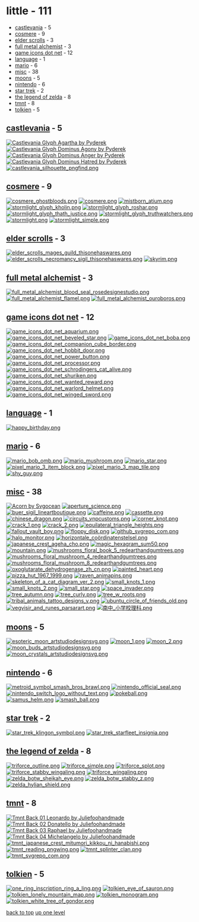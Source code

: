 # little - 111
- [castlevania](#castlevania) - 5
- [cosmere](#cosmere) - 9
- [elder scrolls](#elder-scrolls) - 3
- [full metal alchemist](#full-metal-alchemist) - 3
- [game icons dot net](#game-icons-dot-net) - 12
- [language](#language) - 1
- [mario](#mario) - 6
- [misc](#misc) - 38
- [moons](#moons) - 5
- [nintendo](#nintendo) - 6
- [star trek](#star-trek) - 2
- [the legend of zelda](#the-legend-of-zelda) - 8
- [tmnt](#tmnt) - 8
- [tolkien](#tolkien) - 5

<a id="castlevania"></a>

## [castlevania](/terminal/grey%20on%20black/little/castlevania/README.MD) - 5
[![Castlevania Glyph Agartha by Pyderek](/.internals/thumbnails/terminal/grey%20on%20black/little/castlevania/castlevania_glyph_agartha_by_pyderek.png "Castlevania Glyph Agartha by Pyderek")](https://raw.githubusercontent.com/buckmanc/wallpapers/main/terminal/grey%20on%20black/little/castlevania/castlevania_glyph_agartha_by_pyderek.png)
[![Castlevania Glyph Dominus Agony by Pyderek](/.internals/thumbnails/terminal/grey%20on%20black/little/castlevania/castlevania_glyph_dominus_agony_by_pyderek.png "Castlevania Glyph Dominus Agony by Pyderek")](https://raw.githubusercontent.com/buckmanc/wallpapers/main/terminal/grey%20on%20black/little/castlevania/castlevania_glyph_dominus_agony_by_pyderek.png)
[![Castlevania Glyph Dominus Anger by Pyderek](/.internals/thumbnails/terminal/grey%20on%20black/little/castlevania/castlevania_glyph_dominus_anger_by_pyderek.png "Castlevania Glyph Dominus Anger by Pyderek")](https://raw.githubusercontent.com/buckmanc/wallpapers/main/terminal/grey%20on%20black/little/castlevania/castlevania_glyph_dominus_anger_by_pyderek.png)
[![Castlevania Glyph Dominus Hatred by Pyderek](/.internals/thumbnails/terminal/grey%20on%20black/little/castlevania/castlevania_glyph_dominus_hatred_by_pyderek.png "Castlevania Glyph Dominus Hatred by Pyderek")](https://raw.githubusercontent.com/buckmanc/wallpapers/main/terminal/grey%20on%20black/little/castlevania/castlevania_glyph_dominus_hatred_by_pyderek.png)
[![castlevania_silhouette_pngfind.png](/.internals/thumbnails/terminal/grey%20on%20black/little/castlevania/castlevania_silhouette_pngfind.png "castlevania_silhouette_pngfind.png")](https://raw.githubusercontent.com/buckmanc/wallpapers/main/terminal/grey%20on%20black/little/castlevania/castlevania_silhouette_pngfind.png)

<a id="cosmere"></a>

## [cosmere](/terminal/grey%20on%20black/little/cosmere/README.MD) - 9
[![cosmere_ghostbloods.png](/.internals/thumbnails/terminal/grey%20on%20black/little/cosmere/cosmere_ghostbloods.png "cosmere_ghostbloods.png")](https://raw.githubusercontent.com/buckmanc/wallpapers/main/terminal/grey%20on%20black/little/cosmere/cosmere_ghostbloods.png)
[![cosmere.png](/.internals/thumbnails/terminal/grey%20on%20black/little/cosmere/cosmere.png "cosmere.png")](https://raw.githubusercontent.com/buckmanc/wallpapers/main/terminal/grey%20on%20black/little/cosmere/cosmere.png)
[![mistborn_atium.png](/.internals/thumbnails/terminal/grey%20on%20black/little/cosmere/mistborn_atium.png "mistborn_atium.png")](https://raw.githubusercontent.com/buckmanc/wallpapers/main/terminal/grey%20on%20black/little/cosmere/mistborn_atium.png)
[![stormlight_glyph_kholin.png](/.internals/thumbnails/terminal/grey%20on%20black/little/cosmere/stormlight_glyph_kholin.png "stormlight_glyph_kholin.png")](https://raw.githubusercontent.com/buckmanc/wallpapers/main/terminal/grey%20on%20black/little/cosmere/stormlight_glyph_kholin.png)
[![stormlight_glyph_roshar.png](/.internals/thumbnails/terminal/grey%20on%20black/little/cosmere/stormlight_glyph_roshar.png "stormlight_glyph_roshar.png")](https://raw.githubusercontent.com/buckmanc/wallpapers/main/terminal/grey%20on%20black/little/cosmere/stormlight_glyph_roshar.png)
[![stormlight_glyph_thath_justice.png](/.internals/thumbnails/terminal/grey%20on%20black/little/cosmere/stormlight_glyph_thath_justice.png "stormlight_glyph_thath_justice.png")](https://raw.githubusercontent.com/buckmanc/wallpapers/main/terminal/grey%20on%20black/little/cosmere/stormlight_glyph_thath_justice.png)
[![stormlight_glyph_truthwatchers.png](/.internals/thumbnails/terminal/grey%20on%20black/little/cosmere/stormlight_glyph_truthwatchers.png "stormlight_glyph_truthwatchers.png")](https://raw.githubusercontent.com/buckmanc/wallpapers/main/terminal/grey%20on%20black/little/cosmere/stormlight_glyph_truthwatchers.png)
[![stormlight.png](/.internals/thumbnails/terminal/grey%20on%20black/little/cosmere/stormlight.png "stormlight.png")](https://raw.githubusercontent.com/buckmanc/wallpapers/main/terminal/grey%20on%20black/little/cosmere/stormlight.png)
[![stormlight_simple.png](/.internals/thumbnails/terminal/grey%20on%20black/little/cosmere/stormlight_simple.png "stormlight_simple.png")](https://raw.githubusercontent.com/buckmanc/wallpapers/main/terminal/grey%20on%20black/little/cosmere/stormlight_simple.png)

<a id="elder-scrolls"></a>

## [elder scrolls](/terminal/grey%20on%20black/little/elder%20scrolls/README.MD) - 3
[![elder_scrolls_mages_guild_thisonehaswares.png](/.internals/thumbnails/terminal/grey%20on%20black/little/elder%20scrolls/elder_scrolls_mages_guild_thisonehaswares.png "elder_scrolls_mages_guild_thisonehaswares.png")](https://raw.githubusercontent.com/buckmanc/wallpapers/main/terminal/grey%20on%20black/little/elder%20scrolls/elder_scrolls_mages_guild_thisonehaswares.png)
[![elder_scrolls_necromancy_sigil_thisonehaswares.png](/.internals/thumbnails/terminal/grey%20on%20black/little/elder%20scrolls/elder_scrolls_necromancy_sigil_thisonehaswares.png "elder_scrolls_necromancy_sigil_thisonehaswares.png")](https://raw.githubusercontent.com/buckmanc/wallpapers/main/terminal/grey%20on%20black/little/elder%20scrolls/elder_scrolls_necromancy_sigil_thisonehaswares.png)
[![skyrim.png](/.internals/thumbnails/terminal/grey%20on%20black/little/elder%20scrolls/skyrim.png "skyrim.png")](https://raw.githubusercontent.com/buckmanc/wallpapers/main/terminal/grey%20on%20black/little/elder%20scrolls/skyrim.png)

<a id="full-metal-alchemist"></a>

## [full metal alchemist](/terminal/grey%20on%20black/little/full%20metal%20alchemist/README.MD) - 3
[![full_metal_alchemist_blood_seal_rosedesignestudio.png](/.internals/thumbnails/terminal/grey%20on%20black/little/full%20metal%20alchemist/full_metal_alchemist_blood_seal_rosedesignestudio.png "full_metal_alchemist_blood_seal_rosedesignestudio.png")](https://raw.githubusercontent.com/buckmanc/wallpapers/main/terminal/grey%20on%20black/little/full%20metal%20alchemist/full_metal_alchemist_blood_seal_rosedesignestudio.png)
[![full_metal_alchemist_flamel.png](/.internals/thumbnails/terminal/grey%20on%20black/little/full%20metal%20alchemist/full_metal_alchemist_flamel.png "full_metal_alchemist_flamel.png")](https://raw.githubusercontent.com/buckmanc/wallpapers/main/terminal/grey%20on%20black/little/full%20metal%20alchemist/full_metal_alchemist_flamel.png)
[![full_metal_alchemist_ouroboros.png](/.internals/thumbnails/terminal/grey%20on%20black/little/full%20metal%20alchemist/full_metal_alchemist_ouroboros.png "full_metal_alchemist_ouroboros.png")](https://raw.githubusercontent.com/buckmanc/wallpapers/main/terminal/grey%20on%20black/little/full%20metal%20alchemist/full_metal_alchemist_ouroboros.png)

<a id="game-icons-dot-net"></a>

## [game icons dot net](/terminal/grey%20on%20black/little/game%20icons%20dot%20net/README.MD) - 12
[![game_icons_dot_net_aquarium.png](/.internals/thumbnails/terminal/grey%20on%20black/little/game%20icons%20dot%20net/game_icons_dot_net_aquarium.png "game_icons_dot_net_aquarium.png")](https://raw.githubusercontent.com/buckmanc/wallpapers/main/terminal/grey%20on%20black/little/game%20icons%20dot%20net/game_icons_dot_net_aquarium.png)
[![game_icons_dot_net_beveled_star.png](/.internals/thumbnails/terminal/grey%20on%20black/little/game%20icons%20dot%20net/game_icons_dot_net_beveled_star.png "game_icons_dot_net_beveled_star.png")](https://raw.githubusercontent.com/buckmanc/wallpapers/main/terminal/grey%20on%20black/little/game%20icons%20dot%20net/game_icons_dot_net_beveled_star.png)
[![game_icons_dot_net_boba.png](/.internals/thumbnails/terminal/grey%20on%20black/little/game%20icons%20dot%20net/game_icons_dot_net_boba.png "game_icons_dot_net_boba.png")](https://raw.githubusercontent.com/buckmanc/wallpapers/main/terminal/grey%20on%20black/little/game%20icons%20dot%20net/game_icons_dot_net_boba.png)
[![game_icons_dot_net_companion_cube_border.png](/.internals/thumbnails/terminal/grey%20on%20black/little/game%20icons%20dot%20net/game_icons_dot_net_companion_cube_border.png "game_icons_dot_net_companion_cube_border.png")](https://raw.githubusercontent.com/buckmanc/wallpapers/main/terminal/grey%20on%20black/little/game%20icons%20dot%20net/game_icons_dot_net_companion_cube_border.png)
[![game_icons_dot_net_hobbit_door.png](/.internals/thumbnails/terminal/grey%20on%20black/little/game%20icons%20dot%20net/game_icons_dot_net_hobbit_door.png "game_icons_dot_net_hobbit_door.png")](https://raw.githubusercontent.com/buckmanc/wallpapers/main/terminal/grey%20on%20black/little/game%20icons%20dot%20net/game_icons_dot_net_hobbit_door.png)
[![game_icons_dot_net_power_button.png](/.internals/thumbnails/terminal/grey%20on%20black/little/game%20icons%20dot%20net/game_icons_dot_net_power_button.png "game_icons_dot_net_power_button.png")](https://raw.githubusercontent.com/buckmanc/wallpapers/main/terminal/grey%20on%20black/little/game%20icons%20dot%20net/game_icons_dot_net_power_button.png)
[![game_icons_dot_net_processor.png](/.internals/thumbnails/terminal/grey%20on%20black/little/game%20icons%20dot%20net/game_icons_dot_net_processor.png "game_icons_dot_net_processor.png")](https://raw.githubusercontent.com/buckmanc/wallpapers/main/terminal/grey%20on%20black/little/game%20icons%20dot%20net/game_icons_dot_net_processor.png)
[![game_icons_dot_net_schrodingers_cat_alive.png](/.internals/thumbnails/terminal/grey%20on%20black/little/game%20icons%20dot%20net/game_icons_dot_net_schrodingers_cat_alive.png "game_icons_dot_net_schrodingers_cat_alive.png")](https://raw.githubusercontent.com/buckmanc/wallpapers/main/terminal/grey%20on%20black/little/game%20icons%20dot%20net/game_icons_dot_net_schrodingers_cat_alive.png)
[![game_icons_dot_net_shuriken.png](/.internals/thumbnails/terminal/grey%20on%20black/little/game%20icons%20dot%20net/game_icons_dot_net_shuriken.png "game_icons_dot_net_shuriken.png")](https://raw.githubusercontent.com/buckmanc/wallpapers/main/terminal/grey%20on%20black/little/game%20icons%20dot%20net/game_icons_dot_net_shuriken.png)
[![game_icons_dot_net_wanted_reward.png](/.internals/thumbnails/terminal/grey%20on%20black/little/game%20icons%20dot%20net/game_icons_dot_net_wanted_reward.png "game_icons_dot_net_wanted_reward.png")](https://raw.githubusercontent.com/buckmanc/wallpapers/main/terminal/grey%20on%20black/little/game%20icons%20dot%20net/game_icons_dot_net_wanted_reward.png)
[![game_icons_dot_net_warlord_helmet.png](/.internals/thumbnails/terminal/grey%20on%20black/little/game%20icons%20dot%20net/game_icons_dot_net_warlord_helmet.png "game_icons_dot_net_warlord_helmet.png")](https://raw.githubusercontent.com/buckmanc/wallpapers/main/terminal/grey%20on%20black/little/game%20icons%20dot%20net/game_icons_dot_net_warlord_helmet.png)
[![game_icons_dot_net_winged_sword.png](/.internals/thumbnails/terminal/grey%20on%20black/little/game%20icons%20dot%20net/game_icons_dot_net_winged_sword.png "game_icons_dot_net_winged_sword.png")](https://raw.githubusercontent.com/buckmanc/wallpapers/main/terminal/grey%20on%20black/little/game%20icons%20dot%20net/game_icons_dot_net_winged_sword.png)

<a id="language"></a>

## [language](/terminal/grey%20on%20black/little/language/README.MD) - 1
[![happy_birthday.png](/.internals/thumbnails/terminal/grey%20on%20black/little/language/happy_birthday.png "happy_birthday.png")](https://raw.githubusercontent.com/buckmanc/wallpapers/main/terminal/grey%20on%20black/little/language/happy_birthday.png)

<a id="mario"></a>

## [mario](/terminal/grey%20on%20black/little/mario/README.MD) - 6
[![mario_bob_omb.png](/.internals/thumbnails/terminal/grey%20on%20black/little/mario/mario_bob_omb.png "mario_bob_omb.png")](https://raw.githubusercontent.com/buckmanc/wallpapers/main/terminal/grey%20on%20black/little/mario/mario_bob_omb.png)
[![mario_mushroom.png](/.internals/thumbnails/terminal/grey%20on%20black/little/mario/mario_mushroom.png "mario_mushroom.png")](https://raw.githubusercontent.com/buckmanc/wallpapers/main/terminal/grey%20on%20black/little/mario/mario_mushroom.png)
[![mario_star.png](/.internals/thumbnails/terminal/grey%20on%20black/little/mario/mario_star.png "mario_star.png")](https://raw.githubusercontent.com/buckmanc/wallpapers/main/terminal/grey%20on%20black/little/mario/mario_star.png)
[![pixel_mario_3_item_block.png](/.internals/thumbnails/terminal/grey%20on%20black/little/mario/pixel_mario_3_item_block.png "pixel_mario_3_item_block.png")](https://raw.githubusercontent.com/buckmanc/wallpapers/main/terminal/grey%20on%20black/little/mario/pixel_mario_3_item_block.png)
[![pixel_mario_3_map_tile.png](/.internals/thumbnails/terminal/grey%20on%20black/little/mario/pixel_mario_3_map_tile.png "pixel_mario_3_map_tile.png")](https://raw.githubusercontent.com/buckmanc/wallpapers/main/terminal/grey%20on%20black/little/mario/pixel_mario_3_map_tile.png)
[![shy_guy.png](/.internals/thumbnails/terminal/grey%20on%20black/little/mario/shy_guy.png "shy_guy.png")](https://raw.githubusercontent.com/buckmanc/wallpapers/main/terminal/grey%20on%20black/little/mario/shy_guy.png)

<a id="misc"></a>

## [misc](/terminal/grey%20on%20black/little/misc/README.MD) - 38
[![Acorn by Svgocean](/.internals/thumbnails/terminal/grey%20on%20black/little/misc/acorn_by_svgocean.png "Acorn by Svgocean")](https://raw.githubusercontent.com/buckmanc/wallpapers/main/terminal/grey%20on%20black/little/misc/acorn_by_svgocean.png)
[![aperture_science.png](/.internals/thumbnails/terminal/grey%20on%20black/little/misc/aperture_science.png "aperture_science.png")](https://raw.githubusercontent.com/buckmanc/wallpapers/main/terminal/grey%20on%20black/little/misc/aperture_science.png)
[![buer_sigil_lineartboutique.png](/.internals/thumbnails/terminal/grey%20on%20black/little/misc/buer_sigil_lineartboutique.png "buer_sigil_lineartboutique.png")](https://raw.githubusercontent.com/buckmanc/wallpapers/main/terminal/grey%20on%20black/little/misc/buer_sigil_lineartboutique.png)
[![caffeine.png](/.internals/thumbnails/terminal/grey%20on%20black/little/misc/caffeine.png "caffeine.png")](https://raw.githubusercontent.com/buckmanc/wallpapers/main/terminal/grey%20on%20black/little/misc/caffeine.png)
[![cassette.png](/.internals/thumbnails/terminal/grey%20on%20black/little/misc/cassette.png "cassette.png")](https://raw.githubusercontent.com/buckmanc/wallpapers/main/terminal/grey%20on%20black/little/misc/cassette.png)
[![chinese_dragon.png](/.internals/thumbnails/terminal/grey%20on%20black/little/misc/chinese_dragon.png "chinese_dragon.png")](https://raw.githubusercontent.com/buckmanc/wallpapers/main/terminal/grey%20on%20black/little/misc/chinese_dragon.png)
[![circuits_vnpcustoms.png](/.internals/thumbnails/terminal/grey%20on%20black/little/misc/circuits_vnpcustoms.png "circuits_vnpcustoms.png")](https://raw.githubusercontent.com/buckmanc/wallpapers/main/terminal/grey%20on%20black/little/misc/circuits_vnpcustoms.png)
[![corner_knot.png](/.internals/thumbnails/terminal/grey%20on%20black/little/misc/corner_knot.png "corner_knot.png")](https://raw.githubusercontent.com/buckmanc/wallpapers/main/terminal/grey%20on%20black/little/misc/corner_knot.png)
[![crack_1.png](/.internals/thumbnails/terminal/grey%20on%20black/little/misc/crack_1.png "crack_1.png")](https://raw.githubusercontent.com/buckmanc/wallpapers/main/terminal/grey%20on%20black/little/misc/crack_1.png)
[![crack_2.png](/.internals/thumbnails/terminal/grey%20on%20black/little/misc/crack_2.png "crack_2.png")](https://raw.githubusercontent.com/buckmanc/wallpapers/main/terminal/grey%20on%20black/little/misc/crack_2.png)
[![equilateral_triangle_heights.png](/.internals/thumbnails/terminal/grey%20on%20black/little/misc/equilateral_triangle_heights.png "equilateral_triangle_heights.png")](https://raw.githubusercontent.com/buckmanc/wallpapers/main/terminal/grey%20on%20black/little/misc/equilateral_triangle_heights.png)
[![fallout_vault_boy.png](/.internals/thumbnails/terminal/grey%20on%20black/little/misc/fallout_vault_boy.png "fallout_vault_boy.png")](https://raw.githubusercontent.com/buckmanc/wallpapers/main/terminal/grey%20on%20black/little/misc/fallout_vault_boy.png)
[![floppy_disk.png](/.internals/thumbnails/terminal/grey%20on%20black/little/misc/floppy_disk.png "floppy_disk.png")](https://raw.githubusercontent.com/buckmanc/wallpapers/main/terminal/grey%20on%20black/little/misc/floppy_disk.png)
[![github_svgrepo_com.png](/.internals/thumbnails/terminal/grey%20on%20black/little/misc/github_svgrepo_com.png "github_svgrepo_com.png")](https://raw.githubusercontent.com/buckmanc/wallpapers/main/terminal/grey%20on%20black/little/misc/github_svgrepo_com.png)
[![halo_monitor.png](/.internals/thumbnails/terminal/grey%20on%20black/little/misc/halo_monitor.png "halo_monitor.png")](https://raw.githubusercontent.com/buckmanc/wallpapers/main/terminal/grey%20on%20black/little/misc/halo_monitor.png)
[![horizontale_coördinatenstelsel.png](/.internals/thumbnails/terminal/grey%20on%20black/little/misc/horizontale_coördinatenstelsel.png "horizontale_coördinatenstelsel.png")](https://raw.githubusercontent.com/buckmanc/wallpapers/main/terminal/grey%20on%20black/little/misc/horizontale_coördinatenstelsel.png)
[![japanese_crest_ageha_cho.png](/.internals/thumbnails/terminal/grey%20on%20black/little/misc/japanese_crest_ageha_cho.png "japanese_crest_ageha_cho.png")](https://raw.githubusercontent.com/buckmanc/wallpapers/main/terminal/grey%20on%20black/little/misc/japanese_crest_ageha_cho.png)
[![magic_hexagram_sum50.png](/.internals/thumbnails/terminal/grey%20on%20black/little/misc/magic_hexagram_sum50.png "magic_hexagram_sum50.png")](https://raw.githubusercontent.com/buckmanc/wallpapers/main/terminal/grey%20on%20black/little/misc/magic_hexagram_sum50.png)
[![mountain.png](/.internals/thumbnails/terminal/grey%20on%20black/little/misc/mountain.png "mountain.png")](https://raw.githubusercontent.com/buckmanc/wallpapers/main/terminal/grey%20on%20black/little/misc/mountain.png)
[![mushrooms_floral_book_5_redearthandgumtrees.png](/.internals/thumbnails/terminal/grey%20on%20black/little/misc/mushrooms_floral_book_5_redearthandgumtrees.png "mushrooms_floral_book_5_redearthandgumtrees.png")](https://raw.githubusercontent.com/buckmanc/wallpapers/main/terminal/grey%20on%20black/little/misc/mushrooms_floral_book_5_redearthandgumtrees.png)
[![mushrooms_floral_mushroom_4_redearthandgumtrees.png](/.internals/thumbnails/terminal/grey%20on%20black/little/misc/mushrooms_floral_mushroom_4_redearthandgumtrees.png "mushrooms_floral_mushroom_4_redearthandgumtrees.png")](https://raw.githubusercontent.com/buckmanc/wallpapers/main/terminal/grey%20on%20black/little/misc/mushrooms_floral_mushroom_4_redearthandgumtrees.png)
[![mushrooms_floral_mushroom_8_redearthandgumtrees.png](/.internals/thumbnails/terminal/grey%20on%20black/little/misc/mushrooms_floral_mushroom_8_redearthandgumtrees.png "mushrooms_floral_mushroom_8_redearthandgumtrees.png")](https://raw.githubusercontent.com/buckmanc/wallpapers/main/terminal/grey%20on%20black/little/misc/mushrooms_floral_mushroom_8_redearthandgumtrees.png)
[![oxoglutarate_dehydrogenase_zh_cn.png](/.internals/thumbnails/terminal/grey%20on%20black/little/misc/oxoglutarate_dehydrogenase_zh_cn.png "oxoglutarate_dehydrogenase_zh_cn.png")](https://raw.githubusercontent.com/buckmanc/wallpapers/main/terminal/grey%20on%20black/little/misc/oxoglutarate_dehydrogenase_zh_cn.png)
[![painted_heart.png](/.internals/thumbnails/terminal/grey%20on%20black/little/misc/painted_heart.png "painted_heart.png")](https://raw.githubusercontent.com/buckmanc/wallpapers/main/terminal/grey%20on%20black/little/misc/painted_heart.png)
[![pizza_hut_1967_1999.png](/.internals/thumbnails/terminal/grey%20on%20black/little/misc/pizza_hut_1967_1999.png "pizza_hut_1967_1999.png")](https://raw.githubusercontent.com/buckmanc/wallpapers/main/terminal/grey%20on%20black/little/misc/pizza_hut_1967_1999.png)
[![raven_animapins.png](/.internals/thumbnails/terminal/grey%20on%20black/little/misc/raven_animapins.png "raven_animapins.png")](https://raw.githubusercontent.com/buckmanc/wallpapers/main/terminal/grey%20on%20black/little/misc/raven_animapins.png)
[![skeleton_of_a_cat_diagram_ver_2.png](/.internals/thumbnails/terminal/grey%20on%20black/little/misc/skeleton_of_a_cat_diagram_ver_2.png "skeleton_of_a_cat_diagram_ver_2.png")](https://raw.githubusercontent.com/buckmanc/wallpapers/main/terminal/grey%20on%20black/little/misc/skeleton_of_a_cat_diagram_ver_2.png)
[![small_knots_1.png](/.internals/thumbnails/terminal/grey%20on%20black/little/misc/small_knots_1.png "small_knots_1.png")](https://raw.githubusercontent.com/buckmanc/wallpapers/main/terminal/grey%20on%20black/little/misc/small_knots_1.png)
[![small_knots_2.png](/.internals/thumbnails/terminal/grey%20on%20black/little/misc/small_knots_2.png "small_knots_2.png")](https://raw.githubusercontent.com/buckmanc/wallpapers/main/terminal/grey%20on%20black/little/misc/small_knots_2.png)
[![small_star.png](/.internals/thumbnails/terminal/grey%20on%20black/little/misc/small_star.png "small_star.png")](https://raw.githubusercontent.com/buckmanc/wallpapers/main/terminal/grey%20on%20black/little/misc/small_star.png)
[![space_invader.png](/.internals/thumbnails/terminal/grey%20on%20black/little/misc/space_invader.png "space_invader.png")](https://raw.githubusercontent.com/buckmanc/wallpapers/main/terminal/grey%20on%20black/little/misc/space_invader.png)
[![tree_autumn.png](/.internals/thumbnails/terminal/grey%20on%20black/little/misc/tree_autumn.png "tree_autumn.png")](https://raw.githubusercontent.com/buckmanc/wallpapers/main/terminal/grey%20on%20black/little/misc/tree_autumn.png)
[![tree_curly.png](/.internals/thumbnails/terminal/grey%20on%20black/little/misc/tree_curly.png "tree_curly.png")](https://raw.githubusercontent.com/buckmanc/wallpapers/main/terminal/grey%20on%20black/little/misc/tree_curly.png)
[![tree_w_roots.png](/.internals/thumbnails/terminal/grey%20on%20black/little/misc/tree_w_roots.png "tree_w_roots.png")](https://raw.githubusercontent.com/buckmanc/wallpapers/main/terminal/grey%20on%20black/little/misc/tree_w_roots.png)
[![tribal_animals_tattoo_designs_y.png](/.internals/thumbnails/terminal/grey%20on%20black/little/misc/tribal_animals_tattoo_designs_y.png "tribal_animals_tattoo_designs_y.png")](https://raw.githubusercontent.com/buckmanc/wallpapers/main/terminal/grey%20on%20black/little/misc/tribal_animals_tattoo_designs_y.png)
[![ubuntu_circle_of_friends_old.png](/.internals/thumbnails/terminal/grey%20on%20black/little/misc/ubuntu_circle_of_friends_old.png "ubuntu_circle_of_friends_old.png")](https://raw.githubusercontent.com/buckmanc/wallpapers/main/terminal/grey%20on%20black/little/misc/ubuntu_circle_of_friends_old.png)
[![vegvisir_and_runes_parsarart.png](/.internals/thumbnails/terminal/grey%20on%20black/little/misc/vegvisir_and_runes_parsarart.png "vegvisir_and_runes_parsarart.png")](https://raw.githubusercontent.com/buckmanc/wallpapers/main/terminal/grey%20on%20black/little/misc/vegvisir_and_runes_parsarart.png)
[![南中_小学校理科.png](/.internals/thumbnails/terminal/grey%20on%20black/little/misc/南中_小学校理科.png "南中_小学校理科.png")](https://raw.githubusercontent.com/buckmanc/wallpapers/main/terminal/grey%20on%20black/little/misc/南中_小学校理科.png)

<a id="moons"></a>

## [moons](/terminal/grey%20on%20black/little/moons/README.MD) - 5
[![esoteric_moon_artstudiodesignsvg.png](/.internals/thumbnails/terminal/grey%20on%20black/little/moons/esoteric_moon_artstudiodesignsvg.png "esoteric_moon_artstudiodesignsvg.png")](https://raw.githubusercontent.com/buckmanc/wallpapers/main/terminal/grey%20on%20black/little/moons/esoteric_moon_artstudiodesignsvg.png)
[![moon_1.png](/.internals/thumbnails/terminal/grey%20on%20black/little/moons/moon_1.png "moon_1.png")](https://raw.githubusercontent.com/buckmanc/wallpapers/main/terminal/grey%20on%20black/little/moons/moon_1.png)
[![moon_2.png](/.internals/thumbnails/terminal/grey%20on%20black/little/moons/moon_2.png "moon_2.png")](https://raw.githubusercontent.com/buckmanc/wallpapers/main/terminal/grey%20on%20black/little/moons/moon_2.png)
[![moon_buds_artstudiodesignsvg.png](/.internals/thumbnails/terminal/grey%20on%20black/little/moons/moon_buds_artstudiodesignsvg.png "moon_buds_artstudiodesignsvg.png")](https://raw.githubusercontent.com/buckmanc/wallpapers/main/terminal/grey%20on%20black/little/moons/moon_buds_artstudiodesignsvg.png)
[![moon_crystals_artstudiodesignsvg.png](/.internals/thumbnails/terminal/grey%20on%20black/little/moons/moon_crystals_artstudiodesignsvg.png "moon_crystals_artstudiodesignsvg.png")](https://raw.githubusercontent.com/buckmanc/wallpapers/main/terminal/grey%20on%20black/little/moons/moon_crystals_artstudiodesignsvg.png)

<a id="nintendo"></a>

## [nintendo](/terminal/grey%20on%20black/little/nintendo/README.MD) - 6
[![metroid_symbol_smash_bros_brawl.png](/.internals/thumbnails/terminal/grey%20on%20black/little/nintendo/metroid_symbol_smash_bros_brawl.png "metroid_symbol_smash_bros_brawl.png")](https://raw.githubusercontent.com/buckmanc/wallpapers/main/terminal/grey%20on%20black/little/nintendo/metroid_symbol_smash_bros_brawl.png)
[![nintendo_official_seal.png](/.internals/thumbnails/terminal/grey%20on%20black/little/nintendo/nintendo_official_seal.png "nintendo_official_seal.png")](https://raw.githubusercontent.com/buckmanc/wallpapers/main/terminal/grey%20on%20black/little/nintendo/nintendo_official_seal.png)
[![nintendo_switch_logo_without_text.png](/.internals/thumbnails/terminal/grey%20on%20black/little/nintendo/nintendo_switch_logo_without_text.png "nintendo_switch_logo_without_text.png")](https://raw.githubusercontent.com/buckmanc/wallpapers/main/terminal/grey%20on%20black/little/nintendo/nintendo_switch_logo_without_text.png)
[![pokeball.png](/.internals/thumbnails/terminal/grey%20on%20black/little/nintendo/pokeball.png "pokeball.png")](https://raw.githubusercontent.com/buckmanc/wallpapers/main/terminal/grey%20on%20black/little/nintendo/pokeball.png)
[![samus_helm.png](/.internals/thumbnails/terminal/grey%20on%20black/little/nintendo/samus_helm.png "samus_helm.png")](https://raw.githubusercontent.com/buckmanc/wallpapers/main/terminal/grey%20on%20black/little/nintendo/samus_helm.png)
[![smash_ball.png](/.internals/thumbnails/terminal/grey%20on%20black/little/nintendo/smash_ball.png "smash_ball.png")](https://raw.githubusercontent.com/buckmanc/wallpapers/main/terminal/grey%20on%20black/little/nintendo/smash_ball.png)

<a id="star-trek"></a>

## [star trek](/terminal/grey%20on%20black/little/star%20trek/README.MD) - 2
[![star_trek_klingon_symbol.png](/.internals/thumbnails/terminal/grey%20on%20black/little/star%20trek/star_trek_klingon_symbol.png "star_trek_klingon_symbol.png")](https://raw.githubusercontent.com/buckmanc/wallpapers/main/terminal/grey%20on%20black/little/star%20trek/star_trek_klingon_symbol.png)
[![star_trek_starfleet_insignia.png](/.internals/thumbnails/terminal/grey%20on%20black/little/star%20trek/star_trek_starfleet_insignia.png "star_trek_starfleet_insignia.png")](https://raw.githubusercontent.com/buckmanc/wallpapers/main/terminal/grey%20on%20black/little/star%20trek/star_trek_starfleet_insignia.png)

<a id="the-legend-of-zelda"></a>

## [the legend of zelda](/terminal/grey%20on%20black/little/the%20legend%20of%20zelda/README.MD) - 8
[![triforce_outline.png](/.internals/thumbnails/terminal/grey%20on%20black/little/the%20legend%20of%20zelda/triforce_outline.png "triforce_outline.png")](https://raw.githubusercontent.com/buckmanc/wallpapers/main/terminal/grey%20on%20black/little/the%20legend%20of%20zelda/triforce_outline.png)
[![triforce_simple.png](/.internals/thumbnails/terminal/grey%20on%20black/little/the%20legend%20of%20zelda/triforce_simple.png "triforce_simple.png")](https://raw.githubusercontent.com/buckmanc/wallpapers/main/terminal/grey%20on%20black/little/the%20legend%20of%20zelda/triforce_simple.png)
[![triforce_splot.png](/.internals/thumbnails/terminal/grey%20on%20black/little/the%20legend%20of%20zelda/triforce_splot.png "triforce_splot.png")](https://raw.githubusercontent.com/buckmanc/wallpapers/main/terminal/grey%20on%20black/little/the%20legend%20of%20zelda/triforce_splot.png)
[![triforce_stabby_wingaling.png](/.internals/thumbnails/terminal/grey%20on%20black/little/the%20legend%20of%20zelda/triforce_stabby_wingaling.png "triforce_stabby_wingaling.png")](https://raw.githubusercontent.com/buckmanc/wallpapers/main/terminal/grey%20on%20black/little/the%20legend%20of%20zelda/triforce_stabby_wingaling.png)
[![triforce_wingaling.png](/.internals/thumbnails/terminal/grey%20on%20black/little/the%20legend%20of%20zelda/triforce_wingaling.png "triforce_wingaling.png")](https://raw.githubusercontent.com/buckmanc/wallpapers/main/terminal/grey%20on%20black/little/the%20legend%20of%20zelda/triforce_wingaling.png)
[![zelda_botw_sheikah_eye.png](/.internals/thumbnails/terminal/grey%20on%20black/little/the%20legend%20of%20zelda/zelda_botw_sheikah_eye.png "zelda_botw_sheikah_eye.png")](https://raw.githubusercontent.com/buckmanc/wallpapers/main/terminal/grey%20on%20black/little/the%20legend%20of%20zelda/zelda_botw_sheikah_eye.png)
[![zelda_botw_stabby_z.png](/.internals/thumbnails/terminal/grey%20on%20black/little/the%20legend%20of%20zelda/zelda_botw_stabby_z.png "zelda_botw_stabby_z.png")](https://raw.githubusercontent.com/buckmanc/wallpapers/main/terminal/grey%20on%20black/little/the%20legend%20of%20zelda/zelda_botw_stabby_z.png)
[![zelda_hylian_shield.png](/.internals/thumbnails/terminal/grey%20on%20black/little/the%20legend%20of%20zelda/zelda_hylian_shield.png "zelda_hylian_shield.png")](https://raw.githubusercontent.com/buckmanc/wallpapers/main/terminal/grey%20on%20black/little/the%20legend%20of%20zelda/zelda_hylian_shield.png)

<a id="tmnt"></a>

## [tmnt](/terminal/grey%20on%20black/little/tmnt/README.MD) - 8
[![Tmnt Back 01 Leonardo by Juliefoohandmade](/.internals/thumbnails/terminal/grey%20on%20black/little/tmnt/tmnt_back_01_leonardo_by_juliefoohandmade.png "Tmnt Back 01 Leonardo by Juliefoohandmade")](https://raw.githubusercontent.com/buckmanc/wallpapers/main/terminal/grey%20on%20black/little/tmnt/tmnt_back_01_leonardo_by_juliefoohandmade.png)
[![Tmnt Back 02 Donatello by Juliefoohandmade](/.internals/thumbnails/terminal/grey%20on%20black/little/tmnt/tmnt_back_02_donatello_by_juliefoohandmade.png "Tmnt Back 02 Donatello by Juliefoohandmade")](https://raw.githubusercontent.com/buckmanc/wallpapers/main/terminal/grey%20on%20black/little/tmnt/tmnt_back_02_donatello_by_juliefoohandmade.png)
[![Tmnt Back 03 Raphael by Juliefoohandmade](/.internals/thumbnails/terminal/grey%20on%20black/little/tmnt/tmnt_back_03_raphael_by_juliefoohandmade.png "Tmnt Back 03 Raphael by Juliefoohandmade")](https://raw.githubusercontent.com/buckmanc/wallpapers/main/terminal/grey%20on%20black/little/tmnt/tmnt_back_03_raphael_by_juliefoohandmade.png)
[![Tmnt Back 04 Michelangelo by Juliefoohandmade](/.internals/thumbnails/terminal/grey%20on%20black/little/tmnt/tmnt_back_04_michelangelo_by_juliefoohandmade.png "Tmnt Back 04 Michelangelo by Juliefoohandmade")](https://raw.githubusercontent.com/buckmanc/wallpapers/main/terminal/grey%20on%20black/little/tmnt/tmnt_back_04_michelangelo_by_juliefoohandmade.png)
[![tmnt_japanese_crest_mitumori_kikkou_ni_hanabishi.png](/.internals/thumbnails/terminal/grey%20on%20black/little/tmnt/tmnt_japanese_crest_mitumori_kikkou_ni_hanabishi.png "tmnt_japanese_crest_mitumori_kikkou_ni_hanabishi.png")](https://raw.githubusercontent.com/buckmanc/wallpapers/main/terminal/grey%20on%20black/little/tmnt/tmnt_japanese_crest_mitumori_kikkou_ni_hanabishi.png)
[![tmnt_reading_pngwing.png](/.internals/thumbnails/terminal/grey%20on%20black/little/tmnt/tmnt_reading_pngwing.png "tmnt_reading_pngwing.png")](https://raw.githubusercontent.com/buckmanc/wallpapers/main/terminal/grey%20on%20black/little/tmnt/tmnt_reading_pngwing.png)
[![tmnt_splinter_clan.png](/.internals/thumbnails/terminal/grey%20on%20black/little/tmnt/tmnt_splinter_clan.png "tmnt_splinter_clan.png")](https://raw.githubusercontent.com/buckmanc/wallpapers/main/terminal/grey%20on%20black/little/tmnt/tmnt_splinter_clan.png)
[![tmnt_svgrepo_com.png](/.internals/thumbnails/terminal/grey%20on%20black/little/tmnt/tmnt_svgrepo_com.png "tmnt_svgrepo_com.png")](https://raw.githubusercontent.com/buckmanc/wallpapers/main/terminal/grey%20on%20black/little/tmnt/tmnt_svgrepo_com.png)

<a id="tolkien"></a>

## [tolkien](/terminal/grey%20on%20black/little/tolkien/README.MD) - 5
[![one_ring_inscription_ring_a_ling.png](/.internals/thumbnails/terminal/grey%20on%20black/little/tolkien/one_ring_inscription_ring_a_ling.png "one_ring_inscription_ring_a_ling.png")](https://raw.githubusercontent.com/buckmanc/wallpapers/main/terminal/grey%20on%20black/little/tolkien/one_ring_inscription_ring_a_ling.png)
[![tolkien_eye_of_sauron.png](/.internals/thumbnails/terminal/grey%20on%20black/little/tolkien/tolkien_eye_of_sauron.png "tolkien_eye_of_sauron.png")](https://raw.githubusercontent.com/buckmanc/wallpapers/main/terminal/grey%20on%20black/little/tolkien/tolkien_eye_of_sauron.png)
[![tolkien_lonely_mountain_map.png](/.internals/thumbnails/terminal/grey%20on%20black/little/tolkien/tolkien_lonely_mountain_map.png "tolkien_lonely_mountain_map.png")](https://raw.githubusercontent.com/buckmanc/wallpapers/main/terminal/grey%20on%20black/little/tolkien/tolkien_lonely_mountain_map.png)
[![tolkien_monogram.png](/.internals/thumbnails/terminal/grey%20on%20black/little/tolkien/tolkien_monogram.png "tolkien_monogram.png")](https://raw.githubusercontent.com/buckmanc/wallpapers/main/terminal/grey%20on%20black/little/tolkien/tolkien_monogram.png)
[![tolkien_white_tree_of_gondor.png](/.internals/thumbnails/terminal/grey%20on%20black/little/tolkien/tolkien_white_tree_of_gondor.png "tolkien_white_tree_of_gondor.png")](https://raw.githubusercontent.com/buckmanc/wallpapers/main/terminal/grey%20on%20black/little/tolkien/tolkien_white_tree_of_gondor.png)


[back to top](#)
[up one level](/terminal/grey%20on%20black/README.MD)

